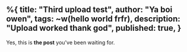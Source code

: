 %{
  title: "Third upload test",
  author: "Ya boi owen",
  tags: ~w(hello world frfr),
  description: "Upload worked thank god",
  published: true,
}
---
Yes, this is **the post** you've been waiting for.